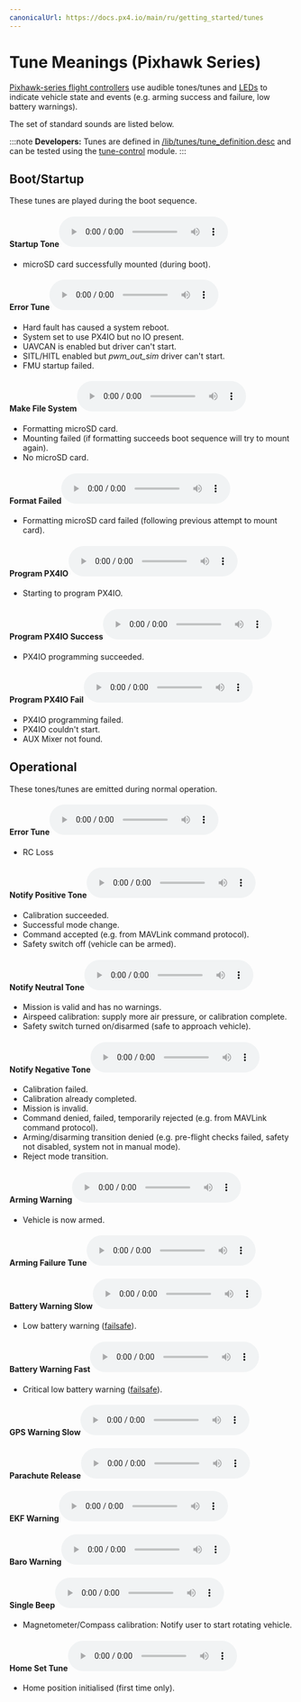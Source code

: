```yaml
---
canonicalUrl: https://docs.px4.io/main/ru/getting_started/tunes
---
```


# Tune Meanings (Pixhawk Series)

[Pixhawk-series flight controllers](../flight_controller/pixhawk_series.md) use audible tones/tunes and [LEDs](../getting_started/led_meanings.md) to indicate vehicle state and events (e.g. arming success and failure, low battery warnings).

The set of standard sounds are listed below.

:::note
**Developers:** Tunes are defined in [/lib/tunes/tune_definition.desc](https://github.com/PX4/PX4-Autopilot/blob/master/src/lib/tunes/tune_definition.desc) and can be tested using the [tune-control](../modules/modules_system.md#tune-control) module.
:::

## Boot/Startup

These tunes are played during the boot sequence. <!-- https://github.com/PX4/PX4-Autopilot/blob/master/ROMFS/px4fmu_common/init.d/rcS -->

#### Startup Tone<audio controls> <source src="../../assets/tunes/1_startup_tone.mp3" type="audio/mpeg"> Your browser does not support the audio element. </audio> 

- microSD card successfully mounted (during boot).

#### Error Tune<audio controls> <source src="../../assets/tunes/2_error_tune.mp3" type="audio/mpeg"> Your browser does not support the audio element. </audio> 

- Hard fault has caused a system reboot.
- System set to use PX4IO but no IO present.
- UAVCAN is enabled but driver can't start.
- SITL/HITL enabled but *pwm_out_sim* driver can't start.
- FMU startup failed.

#### Make File System<audio controls> <source src="../../assets/tunes/16_make_fs.mp3" type="audio/mpeg"> Your browser does not support the audio element. </audio> 

- Formatting microSD card. 
- Mounting failed (if formatting succeeds boot sequence will try to mount again).
- No microSD card.

#### Format Failed<audio controls> <source src="../../assets/tunes/17_format_failed.mp3" type="audio/mpeg"> Your browser does not support the audio element. </audio> 

- Formatting microSD card failed (following previous attempt to mount card).

#### Program PX4IO<audio controls> <source src="../../assets/tunes/18_program_px4io.mp3" type="audio/mpeg"> Your browser does not support the audio element. </audio> 

- Starting to program PX4IO.

#### Program PX4IO Success<audio controls> <source src="../../assets/tunes/19_program_px4io_success.mp3" type="audio/mpeg"> Your browser does not support the audio element. </audio> 

- PX4IO programming succeeded.

#### Program PX4IO Fail<audio controls> <source src="../../assets/tunes/20_program_px4io_fail.mp3" type="audio/mpeg"> Your browser does not support the audio element. </audio> 

- PX4IO programming failed.
- PX4IO couldn't start.
- AUX Mixer not found.

## Operational

These tones/tunes are emitted during normal operation.

<span id="error_tune_operational"></span>

#### Error Tune<audio controls> <source src="../../assets/tunes/2_error_tune.mp3" type="audio/mpeg"> Your browser does not support the audio element. </audio> 

- RC Loss

#### Notify Positive Tone<audio controls> <source src="../../assets/tunes/3_notify_positive_tone.mp3" type="audio/mpeg"> Your browser does not support the audio element. </audio> 

- Calibration succeeded.
- Successful mode change.
- Command accepted (e.g. from MAVLink command protocol).
- Safety switch off (vehicle can be armed).

#### Notify Neutral Tone<audio controls> <source src="../../assets/tunes/4_notify_neutral_tone.mp3" type="audio/mpeg"> Your browser does not support the audio element. </audio> 

- Mission is valid and has no warnings.
- Airspeed calibration: supply more air pressure, or calibration complete.
- Safety switch turned on/disarmed (safe to approach vehicle).

#### Notify Negative Tone<audio controls> <source src="../../assets/tunes/5_notify_negative_tone.mp3" type="audio/mpeg"> Your browser does not support the audio element. </audio> 

- Calibration failed.
- Calibration already completed.
- Mission is invalid.
- Command denied, failed, temporarily rejected (e.g. from MAVLink command protocol).
- Arming/disarming transition denied (e.g. pre-flight checks failed, safety not disabled, system not in manual mode).
- Reject mode transition.

#### Arming Warning<audio controls> <source src="../../assets/tunes/6_arming_warning.mp3" type="audio/mpeg"> Your browser does not support the audio element. </audio> 

- Vehicle is now armed.

#### Arming Failure Tune<audio controls> <source src="../../assets/tunes/10_arming_failure_tune.mp3" type="audio/mpeg"> Your browser does not support the audio element. </audio> 

#### Battery Warning Slow<audio controls> <source src="../../assets/tunes/7_battery_warning_slow.mp3" type="audio/mpeg"> Your browser does not support the audio element. </audio> 

- Low battery warning ([failsafe](../config/safety.md#low-battery-failsafe)).

#### Battery Warning Fast<audio controls> <source src="../../assets/tunes/8_battery_warning_fast.mp3" type="audio/mpeg"> Your browser does not support the audio element. </audio> 

- Critical low battery warning ([failsafe](../config/safety.md#low-battery-failsafe)).

#### GPS Warning Slow<audio controls> <source src="../../assets/tunes/9_gps_warning_slow.mp3" type="audio/mpeg"> Your browser does not support the audio element. </audio> 

#### Parachute Release<audio controls> <source src="../../assets/tunes/11_parachute_release.mp3" type="audio/mpeg"> Your browser does not support the audio element. </audio> 

<!-- Does not appear to be used: TONE_PARACHUTE_RELEASE_TUNE -->

#### EKF Warning<audio controls> <source src="../../assets/tunes/12_ekf_warning.mp3" type="audio/mpeg"> Your browser does not support the audio element. </audio> 

<!-- Does not appear to be used: TONE_EKF_WARNING_TUNE -->

#### Baro Warning<audio controls> <source src="../../assets/tunes/13_baro_warning.mp3" type="audio/mpeg"> Your browser does not support the audio element. </audio> 

<!-- Does not appear to be used: TONE_BARO_WARNING_TUNE -->

#### Single Beep<audio controls> <source src="../../assets/tunes/14_single_beep.mp3" type="audio/mpeg"> Your browser does not support the audio element. </audio> 

- Magnetometer/Compass calibration: Notify user to start rotating vehicle.

#### Home Set Tune<audio controls> <source src="../../assets/tunes/15_home_set_tune.mp3" type="audio/mpeg"> Your browser does not support the audio element. </audio> 

- Home position initialised (first time only).